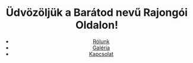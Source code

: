 <!DOCTYPE html>
<html lang="hu">
<head>
    <meta charset="UTF-8">
    <meta name="viewport" content="width=device-width, initial-scale=1.0">
    <title>Rajongói Oldal - Barátod neve</title>
    <link rel="stylesheet" href="styles.css">
</head>
<body>
    <header>
        <h1>Üdvözöljük a Barátod nevű Rajongói Oldalon!</h1>
        <nav>
            <ul>
                <li><a href="#about">Rólunk</a></li>
                <li><a href="#gallery">Galéria</a></li>
                <li><a href="#contact">Kapcsolat</a></li>
            </ul>
        </nav>
    </header>
